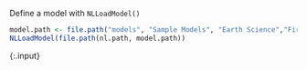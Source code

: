 ---
---
  
Define a model with `NLLoadModel()`
  

~~~r
model.path <- file.path("models", "Sample Models", "Earth Science","Fire.nlogo")
NLLoadModel(file.path(nl.path, model.path))
~~~
{:.input}
